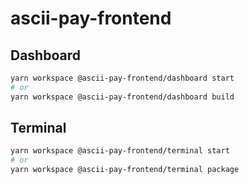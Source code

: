 # ascii-pay-frontend

## Dashboard

```bash
yarn workspace @ascii-pay-frontend/dashboard start
# or
yarn workspace @ascii-pay-frontend/dashboard build
```

## Terminal

```bash
yarn workspace @ascii-pay-frontend/terminal start
# or
yarn workspace @ascii-pay-frontend/terminal package
```
